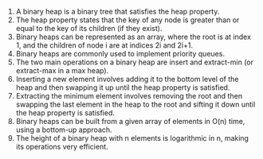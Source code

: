 

1. A binary heap is a binary tree that satisfies the heap property.
2. The heap property states that the key of any node is greater than or equal to the key of its children (if they exist).
3. Binary heaps can be represented as an array, where the root is at index 1, and the children of node i are at indices 2i and 2i+1.
4. Binary heaps are commonly used to implement priority queues.
5. The two main operations on a binary heap are insert and extract-min (or extract-max in a max heap).
6. Inserting a new element involves adding it to the bottom level of the heap and then swapping it up until the heap property is satisfied.
7. Extracting the minimum element involves removing the root and then swapping the last element in the heap to the root and sifting it down until the heap property is satisfied.
8. Binary heaps can be built from a given array of elements in O(n) time, using a bottom-up approach.
9. The height of a binary heap with n elements is logarithmic in n, making its operations very efficient.